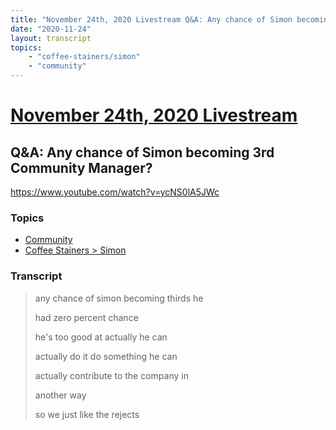 ```yaml
---
title: "November 24th, 2020 Livestream Q&A: Any chance of Simon becoming 3rd Community Manager?"
date: "2020-11-24"
layout: transcript
topics:
    - "coffee-stainers/simon"
    - "community"
---
```

# [November 24th, 2020 Livestream](../2020-11-24.md)
## Q&A: Any chance of Simon becoming 3rd Community Manager?
https://www.youtube.com/watch?v=ycNS0lA5JWc

### Topics
* [Community](../topics/community.md)
* [Coffee Stainers > Simon](../topics/coffee-stainers/simon.md)

### Transcript

> any chance of simon becoming thirds he
> 
> had zero percent chance
> 
> he's too good at actually he can
> 
> actually do it do something he can
> 
> actually contribute to the company in
> 
> another way
> 
> so we just like the rejects
> 
